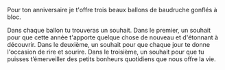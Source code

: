 Pour ton anniversaire je t'offre trois beaux ballons de baudruche gonflés à bloc. 

Dans chaque ballon tu trouveras un souhait. 
Dans le premier, un souhait pour que cette année t'apporte quelque chose de nouveau et d'étonnant à découvrir. 
Dans le deuxième, un souhait pour que chaque jour te donne l'occasion de rire et sourire. 
Dans le troisième, un souhait pour que tu puisses t’émerveiller des petits bonheurs quotidiens que nous offre la vie.
